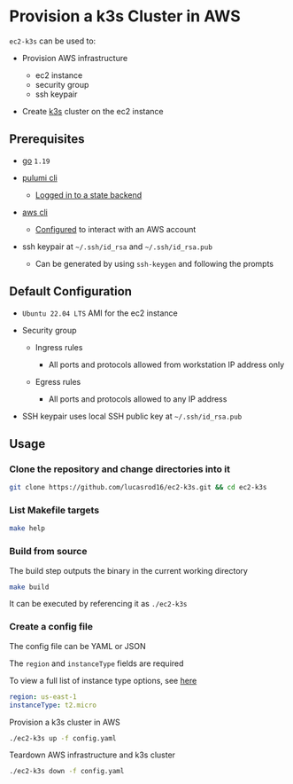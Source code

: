 # Provision a k3s Cluster in AWS

`ec2-k3s` can be used to:

- Provision AWS infrastructure
  - ec2 instance
  - security group
  - ssh keypair

- Create [k3s](https://docs.k3s.io/) cluster on the ec2 instance

## Prerequisites

- [go](https://go.dev/doc/install) `1.19`

- [pulumi cli](https://www.pulumi.com/docs/get-started/install/)
  - [Logged in to a state backend](https://www.pulumi.com/docs/intro/concepts/state/#logging-into-and-out-of-state-backends)

- [aws cli](https://docs.aws.amazon.com/cli/latest/userguide/getting-started-install.html)
  - [Configured](https://docs.aws.amazon.com/cli/latest/userguide/cli-configure-quickstart.html) to interact with an AWS account

- ssh keypair at `~/.ssh/id_rsa` and `~/.ssh/id_rsa.pub`
  - Can be generated by using `ssh-keygen` and following the prompts

## Default Configuration

- `Ubuntu 22.04 LTS` AMI for the ec2 instance

- Security group

  - Ingress rules
  
    - All ports and protocols allowed from workstation IP address only

  - Egress rules

    - All ports and protocols allowed to any IP address

- SSH keypair uses local SSH public key at `~/.ssh/id_rsa.pub`

## Usage

### Clone the repository and change directories into it

```bash
git clone https://github.com/lucasrod16/ec2-k3s.git && cd ec2-k3s
```

### List Makefile targets

```bash
make help
```

### Build from source

The build step outputs the binary in the current working directory

```bash
make build
```

It can be executed by referencing it as `./ec2-k3s`

### Create a config file

The config file can be YAML or JSON

The `region` and `instanceType` fields are required

To view a full list of instance type options, see [here](https://aws.amazon.com/ec2/instance-types/)

```yaml
region: us-east-1
instanceType: t2.micro
```

Provision a k3s cluster in AWS

```bash
./ec2-k3s up -f config.yaml
```

Teardown AWS infrastructure and k3s cluster

```bash
./ec2-k3s down -f config.yaml
```
